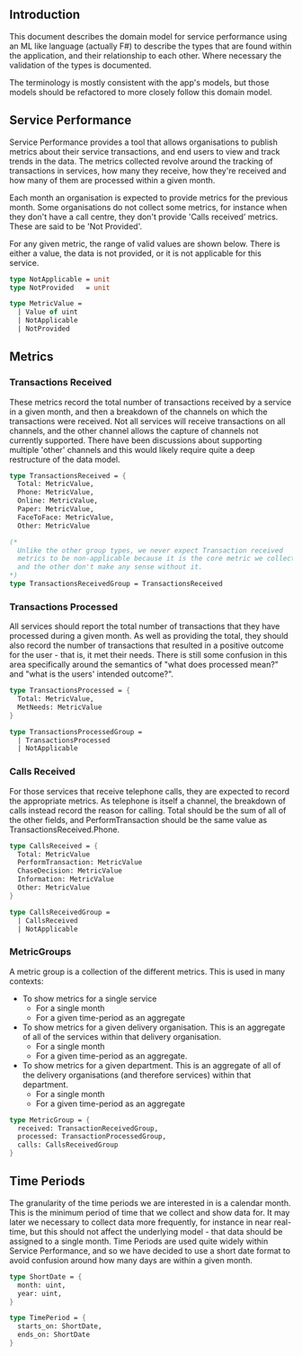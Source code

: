 ## Introduction

This document describes the domain model for service performance using
an ML like language (actually F#) to describe the types that are found
within the application, and their relationship to each other. Where
necessary the validation of the types is documented.

The terminology is mostly consistent with the app's models, but those
models should be refactored to more closely follow this domain model.

## Service Performance

Service Performance provides a tool that allows organisations to publish
metrics about their service transactions, and end users to view and track
trends in the data.  The metrics collected revolve around the tracking of
transactions in services, how many they receive, how they're received and
how many of them are processed within a given month.

Each month an organisation is expected to provide metrics for the previous
month.  Some organisations do not collect some metrics, for instance when
they don't have a call centre, they don't provide 'Calls received' metrics.
These are said to be 'Not Provided'.

For any given metric, the range of valid values are shown below.  There is
either a value, the data is not provided, or it is not applicable for this
service.

```fsharp
type NotApplicable = unit
type NotProvided   = unit

type MetricValue =
  | Value of uint
  | NotApplicable
  | NotProvided
```

## Metrics

### Transactions Received

These metrics record the total number of transactions received by a service in a given month, and then a breakdown of the channels on which the transactions were received.  Not all services will receive transactions on all channels, and the other channel allows the capture of channels not currently supported.  There have been discussions about supporting multiple 'other' channels and this would likely require quite a deep restructure of the data model.

```fsharp
type TransactionsReceived = {
  Total: MetricValue,
  Phone: MetricValue,
  Online: MetricValue,
  Paper: MetricValue,
  FaceToFace: MetricValue,
  Other: MetricValue

(*
  Unlike the other group types, we never expect Transaction received
  metrics to be non-applicable because it is the core metric we collect
  and the other don't make any sense without it.
*)
type TransactionsReceivedGroup = TransactionsReceived
```

### Transactions Processed

All services should report the total number of transactions that they have processed during a given month. As well as providing the total, they should also record the number of transactions that resulted in a positive outcome for the user - that is, it met their needs.  There is still some confusion in this area specifically around the semantics of "what does processed mean?" and "what is the users' intended outcome?".

```fsharp
type TransactionsProcessed = {
  Total: MetricValue,
  MetNeeds: MetricValue
}

type TransactionsProcessedGroup =
  | TransactionsProcessed
  | NotApplicable
```

### Calls Received

For those services that receive telephone calls, they are expected to record the appropriate metrics. As telephone is itself a channel, the breakdown of calls instead record the reason for calling.  Total should be the sum of all of the other fields, and PerformTransaction should be the same value as TransactionsReceived.Phone.

```fsharp
type CallsReceived = {
  Total: MetricValue
  PerformTransaction: MetricValue
  ChaseDecision: MetricValue
  Information: MetricValue
  Other: MetricValue
}

type CallsReceivedGroup =
  | CallsReceived
  | NotApplicable
```

### MetricGroups

A metric group is a collection of the different metrics. This is used in many contexts:

* To show metrics for a single service
  * For a single month
  * For a given time-period as an aggregate
* To show metrics for a given delivery organisation. This is an aggregate of all of the services within that delivery organisation.
  * For a single month
  * For a given time-period as an aggregate.
* To show metrics for a given department. This is an aggregate of all of the delivery organisations (and therefore services) within that department.
  * For a single month
  * For a given time-period as an aggregate

```fsharp
type MetricGroup = {
  received: TransactionReceivedGroup,
  processed: TransactionProcessedGroup,
  calls: CallsReceivedGroup
}
```



## Time Periods

The granularity of the time periods we are interested in is a calendar month.  This is the minimum period of time that we collect and show data for. It may later we necessary to collect data more frequently, for instance in near real-time, but this should not affect the underlying model - that data should be assigned to a single month.  Time Periods are used quite widely within Service Performance, and so we have decided to use a short date format to avoid confusion around how many days are within a given month.

```fsharp
type ShortDate = {
  month: uint,
  year: uint,
}

type TimePeriod = {
  starts_on: ShortDate,
  ends_on: ShortDate
}
```


